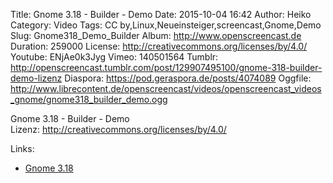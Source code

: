 Title: Gnome 3.18 - Builder - Demo
Date: 2015-10-04 16:42
Author: Heiko
Category: Video
Tags: CC by,Linux,Neueinsteiger,screencast,Gnome,Demo
Slug: Gnome318_Demo_Builder
Album: http://www.openscreencast.de
Duration: 259000
License: http://creativecommons.org/licenses/by/4.0/
Youtube: ENjAe0k3Jyg
Vimeo: 140501564
Tumblr: http://openscreencast.tumblr.com/post/129907495100/gnome-318-builder-demo-lizenz
Diaspora: https://pod.geraspora.de/posts/4074089
Oggfile: http://www.librecontent.de/openscreencast/videos/openscreencast_videos_gnome/gnome318_builder_demo.ogg

Gnome 3.18 - Builder - Demo  
Lizenz: <http://creativecommons.org/licenses/by/4.0/>  
  

Links:

  * [Gnome 3.18](https://help.gnome.org/misc/release-notes/3.18/ "Link zu gnome.org" )

